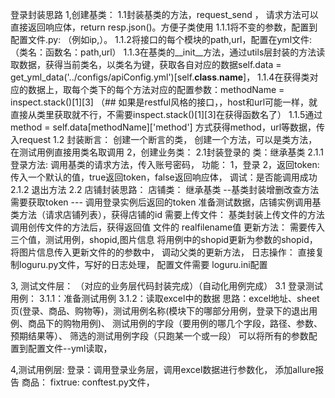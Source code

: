 登录封装思路
1,创建基类：
    1.1封装基类的方法，request_send ， 请求方法可以直接返回响应体，return resp.json()。方便子类使用
        1.1.1将不变的参数，配置到配置文件.py: （例如ip,）。
        1.1.2将接口的每个模块的path,url，配置在yml文件:（类名：函数名：path,url）
        1.1.3在基类的__init__方法，通过utils层封装的方法读取数据，获得当前类名，以类名为键，获取各自对应的数据self.data = get_yml_data('../configs/apiConfig.yml')[self.__class__.__name__]，
        1.1.4在获得类对应的数据上，取每个类下的每个方法对应的配置参数：methodName = inspect.stack()[1][3]  （## 如果是restful风格的接口，，host和url可能一样，就直接从类里获取就不行，不需要inspect.stack()[1][3]在获得函数名了）
        1.1.5通过method = self.data[methodName]['method'] 方式获得method，url等数据，传入request
    1.2 封装断言：
        创建一个断言的类，
        创建一个方法，可以是类方法， 在测试用例直接用类名取调用
2，创建业务类：
    2.1封装登录的 类：继承基类
        2.1.1 登录方法:
            调用基类的请求方法，传入账号密码，
            功能：
                1，登录
                2，返回token:  传入一个默认的值，true返回token，false返回响应体，
            调试：是否能调用成功
        2.1.2 退出方法
    2.2 店铺封装思路：
    店铺类：
        继承基类 --基类封装增删改查方法
        需要获取token --- 调用登录实例后返回的token
        准备测试数据，店铺实例调用基类方法（请求店铺列表），获得店铺的id
        需要上传文件：
            基类封装上传文件的方法
        调用创传文件的方法后，获得返回值 文件的 realfilename值
        更新方法：
            需要传入三个值，测试用例，shopid,图片信息
            将用例中的shopid更新为参数的shopid，
            将图片信息传入更新文件的的参数中，
            调动父类的更新方法，
    日志操作：
        直接复制loguru.py文件，写好的日志处理，
        配置文件需要 loguru.ini配置


3, 测试文件层： （对应的业务层代码封装完成）（自动化用例完成）
    3.1 登录测试用例：
        3.1.1：准备测试用例
        3.1.2：读取excel中的数据
            思路：excel地址、sheet页(登录、商品、购物等)，测试用例名称(模块下的哪部分用例，登录下的退出用例、商品下的购物用例)、
            测试用例的字段（要用例的哪几个字段，路径、参数、预期结果等）、
            筛选的测试用例字段（只跑某一个或一段）
        可以将所有的参数配置到配置文件--yml读取， 

4,测试用例层:
    登录：调用登录业务层，调用excel数据进行参数化，
            添加allure报告
    商品：
    fixtrue:
        conftest.py文件，
        

